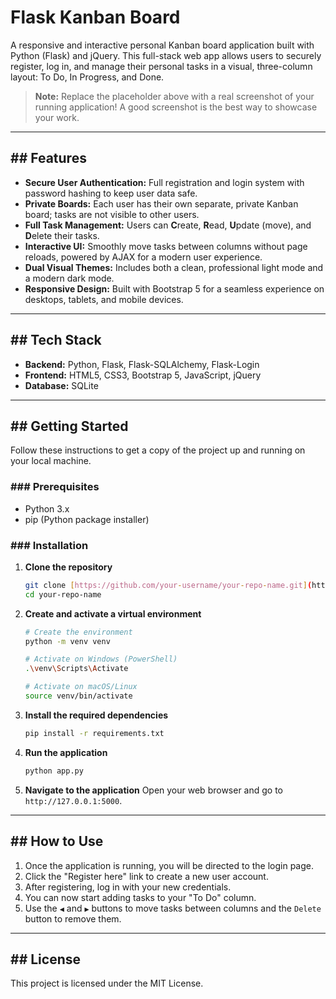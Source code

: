 # Flask Kanban Board 

A responsive and interactive personal Kanban board application built with Python (Flask) and jQuery. This full-stack web app allows users to securely register, log in, and manage their personal tasks in a visual, three-column layout: To Do, In Progress, and Done.


> **Note:** Replace the placeholder above with a real screenshot of your running application! A good screenshot is the best way to showcase your work.

---

## ##  Features

* **Secure User Authentication:** Full registration and login system with password hashing to keep user data safe.
* **Private Boards:** Each user has their own separate, private Kanban board; tasks are not visible to other users.
* **Full Task Management:** Users can **C**reate, **R**ead, **U**pdate (move), and **D**elete their tasks.
* **Interactive UI:** Smoothly move tasks between columns without page reloads, powered by AJAX for a modern user experience.
* **Dual Visual Themes:** Includes both a clean, professional light mode and a modern dark mode.
* **Responsive Design:** Built with Bootstrap 5 for a seamless experience on desktops, tablets, and mobile devices.

---

## ##  Tech Stack

* **Backend:** Python, Flask, Flask-SQLAlchemy, Flask-Login
* **Frontend:** HTML5, CSS3, Bootstrap 5, JavaScript, jQuery
* **Database:** SQLite

---

## ## Getting Started

Follow these instructions to get a copy of the project up and running on your local machine.

### ### Prerequisites

* Python 3.x
* pip (Python package installer)

### ### Installation

1.  **Clone the repository**
    ```sh
    git clone [https://github.com/your-username/your-repo-name.git](https://github.com/your-username/your-repo-name.git)
    cd your-repo-name
    ```

2.  **Create and activate a virtual environment**
    ```sh
    # Create the environment
    python -m venv venv

    # Activate on Windows (PowerShell)
    .\venv\Scripts\Activate

    # Activate on macOS/Linux
    source venv/bin/activate
    ```

3.  **Install the required dependencies**
    ```sh
    pip install -r requirements.txt
    ```

4.  **Run the application**
    ```sh
    python app.py
    ```

5.  **Navigate to the application**
    Open your web browser and go to `http://127.0.0.1:5000`.

---

## ##  How to Use

1.  Once the application is running, you will be directed to the login page.
2.  Click the "Register here" link to create a new user account.
3.  After registering, log in with your new credentials.
4.  You can now start adding tasks to your "To Do" column.
5.  Use the `◀` and `▶` buttons to move tasks between columns and the `Delete` button to remove them.

---

## ##  License

This project is licensed under the MIT License.